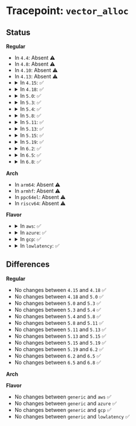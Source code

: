 # Tracepoint: <code>vector_alloc</code>

## Status
<b>Regular</b>
<ul>
<li>
In <code>4.4</code>: Absent ⚠️
</li>
<li>
In <code>4.8</code>: Absent ⚠️
</li>
<li>
In <code>4.10</code>: Absent ⚠️
</li>
<li>
In <code>4.13</code>: Absent ⚠️
</li>
<li>
<details>
<summary>In <code>4.15</code>: ✅</summary>

Event:

```c
struct trace_event_raw_vector_alloc {
    struct trace_entry ent;
    unsigned int irq;
    unsigned int vector;
    bool reserved;
    int ret;
    char __data[0];
};
```
Function:

```c
void trace_event_raw_event_vector_alloc(void *__data, unsigned int irq, unsigned int vector, bool reserved, int ret);
```
</details>
</li>
<li>
<details>
<summary>In <code>4.18</code>: ✅</summary>

Event:

```c
struct trace_event_raw_vector_alloc {
    struct trace_entry ent;
    unsigned int irq;
    unsigned int vector;
    bool reserved;
    int ret;
    char __data[0];
};
```
Function:

```c
void trace_event_raw_event_vector_alloc(void *__data, unsigned int irq, unsigned int vector, bool reserved, int ret);
```
</details>
</li>
<li>
<details>
<summary>In <code>5.0</code>: ✅</summary>

Event:

```c
struct trace_event_raw_vector_alloc {
    struct trace_entry ent;
    unsigned int irq;
    unsigned int vector;
    bool reserved;
    int ret;
    char __data[0];
};
```
Function:

```c
void trace_event_raw_event_vector_alloc(void *__data, unsigned int irq, unsigned int vector, bool reserved, int ret);
```
</details>
</li>
<li>
<details>
<summary>In <code>5.3</code>: ✅</summary>

Event:

```c
struct trace_event_raw_vector_alloc {
    struct trace_entry ent;
    unsigned int irq;
    unsigned int vector;
    bool reserved;
    int ret;
    char __data[0];
};
```
Function:

```c
void trace_event_raw_event_vector_alloc(void *__data, unsigned int irq, unsigned int vector, bool reserved, int ret);
```
</details>
</li>
<li>
<details>
<summary>In <code>5.4</code>: ✅</summary>

Event:

```c
struct trace_event_raw_vector_alloc {
    struct trace_entry ent;
    unsigned int irq;
    unsigned int vector;
    bool reserved;
    int ret;
    char __data[0];
};
```
Function:

```c
void trace_event_raw_event_vector_alloc(void *__data, unsigned int irq, unsigned int vector, bool reserved, int ret);
```
</details>
</li>
<li>
<details>
<summary>In <code>5.8</code>: ✅</summary>

Event:

```c
struct trace_event_raw_vector_alloc {
    struct trace_entry ent;
    unsigned int irq;
    unsigned int vector;
    bool reserved;
    int ret;
    char __data[0];
};
```
Function:

```c
void trace_event_raw_event_vector_alloc(void *__data, unsigned int irq, unsigned int vector, bool reserved, int ret);
```
</details>
</li>
<li>
<details>
<summary>In <code>5.11</code>: ✅</summary>

Event:

```c
struct trace_event_raw_vector_alloc {
    struct trace_entry ent;
    unsigned int irq;
    unsigned int vector;
    bool reserved;
    int ret;
    char __data[0];
};
```
Function:

```c
void trace_event_raw_event_vector_alloc(void *__data, unsigned int irq, unsigned int vector, bool reserved, int ret);
```
</details>
</li>
<li>
<details>
<summary>In <code>5.13</code>: ✅</summary>

Event:

```c
struct trace_event_raw_vector_alloc {
    struct trace_entry ent;
    unsigned int irq;
    unsigned int vector;
    bool reserved;
    int ret;
    char __data[0];
};
```
Function:

```c
void trace_event_raw_event_vector_alloc(void *__data, unsigned int irq, unsigned int vector, bool reserved, int ret);
```
</details>
</li>
<li>
<details>
<summary>In <code>5.15</code>: ✅</summary>

Event:

```c
struct trace_event_raw_vector_alloc {
    struct trace_entry ent;
    unsigned int irq;
    unsigned int vector;
    bool reserved;
    int ret;
    char __data[0];
};
```
Function:

```c
void trace_event_raw_event_vector_alloc(void *__data, unsigned int irq, unsigned int vector, bool reserved, int ret);
```
</details>
</li>
<li>
<details>
<summary>In <code>5.19</code>: ✅</summary>

Event:

```c
struct trace_event_raw_vector_alloc {
    struct trace_entry ent;
    unsigned int irq;
    unsigned int vector;
    bool reserved;
    int ret;
    char __data[0];
};
```
Function:

```c
void trace_event_raw_event_vector_alloc(void *__data, unsigned int irq, unsigned int vector, bool reserved, int ret);
```
</details>
</li>
<li>
<details>
<summary>In <code>6.2</code>: ✅</summary>

Event:

```c
struct trace_event_raw_vector_alloc {
    struct trace_entry ent;
    unsigned int irq;
    unsigned int vector;
    bool reserved;
    int ret;
    char __data[0];
};
```
Function:

```c
void trace_event_raw_event_vector_alloc(void *__data, unsigned int irq, unsigned int vector, bool reserved, int ret);
```
</details>
</li>
<li>
<details>
<summary>In <code>6.5</code>: ✅</summary>

Event:

```c
struct trace_event_raw_vector_alloc {
    struct trace_entry ent;
    unsigned int irq;
    unsigned int vector;
    bool reserved;
    int ret;
    char __data[0];
};
```
Function:

```c
void trace_event_raw_event_vector_alloc(void *__data, unsigned int irq, unsigned int vector, bool reserved, int ret);
```
</details>
</li>
<li>
<details>
<summary>In <code>6.8</code>: ✅</summary>

Event:

```c
struct trace_event_raw_vector_alloc {
    struct trace_entry ent;
    unsigned int irq;
    unsigned int vector;
    bool reserved;
    int ret;
    char __data[0];
};
```
Function:

```c
void trace_event_raw_event_vector_alloc(void *__data, unsigned int irq, unsigned int vector, bool reserved, int ret);
```
</details>
</li>
</ul>
<b>Arch</b>
<ul>
<li>
In <code>arm64</code>: Absent ⚠️
</li>
<li>
In <code>armhf</code>: Absent ⚠️
</li>
<li>
In <code>ppc64el</code>: Absent ⚠️
</li>
<li>
In <code>riscv64</code>: Absent ⚠️
</li>
</ul>
<b>Flavor</b>
<ul>
<li>
<details>
<summary>In <code>aws</code>: ✅</summary>

Event:

```c
struct trace_event_raw_vector_alloc {
    struct trace_entry ent;
    unsigned int irq;
    unsigned int vector;
    bool reserved;
    int ret;
    char __data[0];
};
```
Function:

```c
void trace_event_raw_event_vector_alloc(void *__data, unsigned int irq, unsigned int vector, bool reserved, int ret);
```
</details>
</li>
<li>
<details>
<summary>In <code>azure</code>: ✅</summary>

Event:

```c
struct trace_event_raw_vector_alloc {
    struct trace_entry ent;
    unsigned int irq;
    unsigned int vector;
    bool reserved;
    int ret;
    char __data[0];
};
```
Function:

```c
void trace_event_raw_event_vector_alloc(void *__data, unsigned int irq, unsigned int vector, bool reserved, int ret);
```
</details>
</li>
<li>
<details>
<summary>In <code>gcp</code>: ✅</summary>

Event:

```c
struct trace_event_raw_vector_alloc {
    struct trace_entry ent;
    unsigned int irq;
    unsigned int vector;
    bool reserved;
    int ret;
    char __data[0];
};
```
Function:

```c
void trace_event_raw_event_vector_alloc(void *__data, unsigned int irq, unsigned int vector, bool reserved, int ret);
```
</details>
</li>
<li>
<details>
<summary>In <code>lowlatency</code>: ✅</summary>

Event:

```c
struct trace_event_raw_vector_alloc {
    struct trace_entry ent;
    unsigned int irq;
    unsigned int vector;
    bool reserved;
    int ret;
    char __data[0];
};
```
Function:

```c
void trace_event_raw_event_vector_alloc(void *__data, unsigned int irq, unsigned int vector, bool reserved, int ret);
```
</details>
</li>
</ul>

## Differences
<b>Regular</b>
<ul>
<li>
No changes between <code>4.15</code> and <code>4.18</code> ✅
</li>
<li>
No changes between <code>4.18</code> and <code>5.0</code> ✅
</li>
<li>
No changes between <code>5.0</code> and <code>5.3</code> ✅
</li>
<li>
No changes between <code>5.3</code> and <code>5.4</code> ✅
</li>
<li>
No changes between <code>5.4</code> and <code>5.8</code> ✅
</li>
<li>
No changes between <code>5.8</code> and <code>5.11</code> ✅
</li>
<li>
No changes between <code>5.11</code> and <code>5.13</code> ✅
</li>
<li>
No changes between <code>5.13</code> and <code>5.15</code> ✅
</li>
<li>
No changes between <code>5.15</code> and <code>5.19</code> ✅
</li>
<li>
No changes between <code>5.19</code> and <code>6.2</code> ✅
</li>
<li>
No changes between <code>6.2</code> and <code>6.5</code> ✅
</li>
<li>
No changes between <code>6.5</code> and <code>6.8</code> ✅
</li>
</ul>
<b>Arch</b>
<ul>
</ul>
<b>Flavor</b>
<ul>
<li>
No changes between <code>generic</code> and <code>aws</code> ✅
</li>
<li>
No changes between <code>generic</code> and <code>azure</code> ✅
</li>
<li>
No changes between <code>generic</code> and <code>gcp</code> ✅
</li>
<li>
No changes between <code>generic</code> and <code>lowlatency</code> ✅
</li>
</ul>
